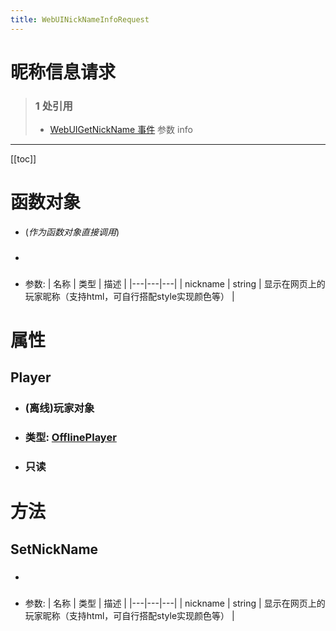 ```yaml
---
title: WebUINickNameInfoRequest
---
```


# 昵称信息请求

> ### 1 处引用
> - [WebUIGetNickName 事件](../events/WebUIGetNickName.md) 参数 info
---

[[toc]]

# 函数对象
  - (*作为函数对象直接调用*)
  - ### 
- 参数:
    | 名称 | 类型 | 描述 |
    |---|---|---|
   | nickname | string | 显示在网页上的玩家昵称（支持html，可自行搭配style实现颜色等） |
# 属性
## Player
- ### (离线)玩家对象
- ### 类型: [OfflinePlayer](../types/OfflinePlayer.md)
- ### 只读
# 方法
## SetNickName
- ### 
- 参数:
    | 名称 | 类型 | 描述 |
    |---|---|---|
   | nickname | string | 显示在网页上的玩家昵称（支持html，可自行搭配style实现颜色等） |